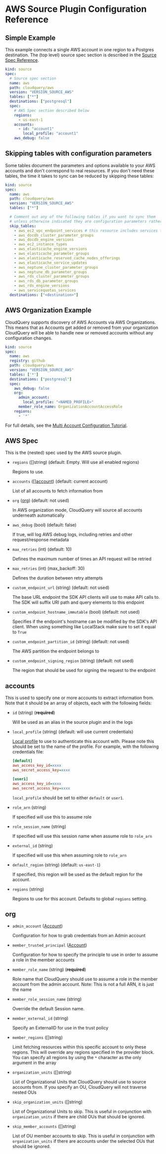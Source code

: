 # AWS Source Plugin Configuration Reference

## Simple Example

This example connects a single AWS account in one region to a Postgres destination. The (top level) source spec section is described in the [Source Spec Reference](/docs/reference/source-spec).

```yaml
kind: source
spec:
  # Source spec section
  name: aws
  path: cloudquery/aws
  version: "VERSION_SOURCE_AWS"
  tables: ["*"]
  destinations: ["postgresql"]
  spec: 
    # AWS Spec section described below
    regions: 
      - us-east-1
    accounts:
      - id: "account1"
        local_profile: "account1"
    aws_debug: false
```

## Skipping tables with configuration parameters

Some tables document the parameters and options available to your AWS accounts and don't correspond to real resources. If you don't need these tables, the time it takes to sync can be reduced by skipping these tables: 

```yaml
kind: source
spec:
  name: aws
  path: cloudquery/aws
  version: "VERSION_SOURCE_AWS"
  tables: ["*"]

  # Comment out any of the following tables if you want to sync them
  # unless otherwise indicated they are configuration parameters rather than configured resources
  skip_tables:
    - aws_ec2_vpc_endpoint_services # this resource includes services that are available from AWS as well as other AWS Accounts
    - aws_docdb_cluster_parameter_groups
    - aws_docdb_engine_versions
    - aws_ec2_instance_types
    - aws_elasticache_engine_versions
    - aws_elasticache_parameter_groups
    - aws_elasticache_reserved_cache_nodes_offerings
    - aws_elasticache_service_updates
    - aws_neptune_cluster_parameter_groups
    - aws_neptune_db_parameter_groups
    - aws_rds_cluster_parameter_groups
    - aws_rds_db_parameter_groups
    - aws_rds_engine_versions
    - aws_servicequotas_services
  destinations: ["<destination>"]
``` 

## AWS Organization Example

CloudQuery supports discovery of AWS Accounts via AWS Organizations. This means that as Accounts get added or removed from your organization CloudQuery will be able to handle new or removed accounts without any configuration changes.

```yaml
kind: source
spec:
  name: aws
  registry: github
  path: cloudquery/aws
  version: "VERSION_SOURCE_AWS"
  tables: ['*']
  destinations: ["postgresql"]
  spec:
    aws_debug: false
    org:
      admin_account:
        local_profile: "<NAMED_PROFILE>"
      member_role_name: OrganizationAccountAccessRole
    regions:
      - '*'
  ```

For full details, see the [Multi Account Configuration Tutorial](/docs/plugins/sources/aws/multi-account).

## AWS Spec

This is the (nested) spec used by the AWS source plugin.

- `regions` ([]string) (default: Empty. Will use all enabled regions)

  Regions to use.

- `accounts` ([][account](#accounts)) (default: current account)

  List of all accounts to fetch information from

- `org` ([org](#org)) (default: not used)

  In AWS organization mode, CloudQuery will source all accounts underneath automatically

- `aws_debug` (bool) (default: false)

  If true, will log AWS debug logs, including retries and other request/response metadata

- `max_retries` (int) (default: 10)

  Defines the maximum number of times an API request will be retried 

- `max_retries` (int) (max_backoff: 30)
  
  Defines the duration between retry attempts

- `custom_endpoint_url` (string) (default: not used)

  The base URL endpoint the SDK API clients will use to make API calls to. The SDK will suffix URI path and query elements to this endpoint

- `custom_endpoint_hostname_immutable` (bool) (default: not used)

  Specifies if the endpoint's hostname can be modified by the SDK's API client. When using something like LocalStack make sure to set it equal to `True`

- `custom_endpoint_partition_id` (string) (default: not used)

  The AWS partition the endpoint belongs to

- `custom_endpoint_signing_region` (string) (default: not used)

  The region that should be used for signing the request to the endpoint


## accounts

This is used to specify one or more accounts to extract information from. Note that it should be an array of objects, each with the following fields:

- `id` (string) (**required**)

  Will be used as an alias in the source plugin and in the logs

- `local_profile` (string) (default: will use current credentials)

  [Local profile](https://docs.aws.amazon.com/cli/latest/userguide/cli-configure-profiles.html) to use to authenticate this account with.
  Please note this should be set to the name of the profile. For example, with the following credentials file:

  ```ini
  [default]
  aws_access_key_id=xxxx
  aws_secret_access_key=xxxx

  [user1]
  aws_access_key_id=xxxx
  aws_secret_access_key=xxxx
  ```

  `local_profile` should be set to either `default` or `user1`.

- `role_arn` (string)

  If specified will use this to assume role

- `role_session_name` (string)

  If specified will use this session name when assume role to `role_arn`

- `external_id` (string)

  If specified will use this when assuming role to `role_arn`

- `default_region` (string) (default: `us-east-1`)

  If specified, this region will be used as the default region for the account.

- `regions` (string)

  Regions to use for this account. Defaults to global `regions` setting.


## org

- `admin_account` ([Account](#account))

  Configuration for how to grab credentials from an Admin account

- `member_trusted_principal` ([Account](#account))

  Configuration for how to specify the principle to use in order to assume a role in the member accounts

- `member_role_name` (string) (**required**)

  Role name that CloudQuery should use to assume a role in the member account from the admin account. Note: This is not a full ARN, it is just the name

- `member_role_session_name` (string)

  Override the default Session name.

- `member_external_id` (string)

  Specify an ExternalID for use in the trust policy

- `member_regions` ([]string)

  Limit fetching resources within this specific account to only these regions. This will override any regions specified in the provider block. You can specify all regions by using the `*` character as the only argument in the array

- `organization_units` ([]string)

  List of Organizational Units that CloudQuery should use to source accounts from. If you specify an OU, CloudQuery will not traverse nested OUs

- `skip_organization_units` ([]string)

  List of Organizational Units to skip. This is useful in conjunction with `organization_units` if there are child OUs that should be ignored.

- `skip_member_accounts` ([]string)

  List of OU member accounts to skip. This is useful in conjunction with `organization_units` if there are accounts under the selected OUs that should be ignored.
